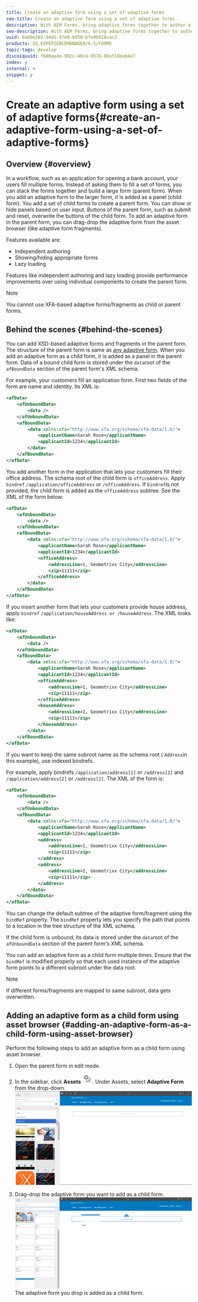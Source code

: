 ```yaml
---
title: Create an adaptive form using a set of adaptive forms
seo-title: Create an adaptive form using a set of adaptive forms
description: With AEM Forms, bring adaptive forms together to author a single large adaptive form, and understand its features. 
seo-description: With AEM Forms, bring adaptive forms together to author a single large adaptive form, and understand its features. 
uuid: 8ab0e302-84d5-47e9-8d50-bfe9b028cac2
products: SG_EXPERIENCEMANAGER/6.5/FORMS
topic-tags: develop
discoiquuid: f680aa4e-902c-40c4-9578-80af18eab4e7
index: y
internal: n
snippet: y
---
```


# Create an adaptive form using a set of adaptive forms{#create-an-adaptive-form-using-a-set-of-adaptive-forms}

## Overview {#overview}

In a workflow, such as an application for opening a bank account, your users fill multiple forms. Instead of asking them to fill a set of forms, you can stack the forms together and build a large form (parent form). When you add an adaptive form to the larger form, it is added as a panel (child form). You add a set of child forms to create a parent form. You can show or hide panels based on user input. Buttons of the parent form, such as submit and reset, overwrite the buttons of the child form. To add an adaptive form in the parent form, you can drag-drop the adaptive form from the asset browser (like adaptive form fragments).

Features available are:

* Independent authoring  
* Showing/hiding appropriate forms
* Lazy loading

Features like independent authoring and lazy loading provide performance improvements over using individual components to create the parent form.

>[!NOTE]
>
>You cannot use XFA-based adaptive forms/fragments as child or parent forms.

## Behind the scenes {#behind-the-scenes}

You can add XSD-based adaptive forms and fragments in the parent form. The structure of the parent form is same as [any adaptive form](../../../6-5/forms/using/prepopulate-adaptive-form-fields.md). When you add an adaptive form as a child form, it is added as a panel in the parent form. Data of a bound child form is stored under the `data`root of the `afBoundData` section of the parent form's XML schema.

For example, your customers fill an application form. First two fields of the form are name and identity. Its XML is:

```xml
<afData>
    <afUnboundData>
        <data />
    </afUnboundData>
    <afBoundData>
        <data xmlns:xfa="http://www.xfa.org/schema/xfa-data/1.0/">
            <applicantName>Sarah Rose</applicantName>
            <applicantId>1234</applicantId>
        </data>
    </afBoundData>
</afData>

```

You add another form in the application that lets your customers fill their office address. The schema root of the child form is `officeAddress`. Apply `bindref` `/application/officeAddress` or `/officeAddress`. If `bindref`is not provided, the child form is added as the `officeAddress` subtree. See the XML of the form below:

```xml
<afData>
    <afUnboundData>
        <data />
    </afUnboundData>
    <afBoundData>
        <data xmlns:xfa="http://www.xfa.org/schema/xfa-data/1.0/">
            <applicantName>Sarah Rose</applicantName>
            <applicantId>1234</applicantId>
            <officeAddress>
                <addressLine>1, Geometrixx City</addressLine>
                <zip>11111</zip>
            </officeAddress>
        </data>
    </afBoundData>
</afData>

```

If you insert another form that lets your customers provide house address, apply `bindref` `/application/houseAddress or /houseAddress.`The XML looks like:

```xml
<afData>
    <afUnboundData>
        <data />
    </afUnboundData>
    <afBoundData>
        <data xmlns:xfa="http://www.xfa.org/schema/xfa-data/1.0/">
            <applicantName>Sarah Rose</applicantName>
            <applicantId>1234</applicantId>
            <officeAddress>
                <addressLine>1, Geometrixx City</addressLine>
                <zip>11111</zip>
            </officeAddress>
            <houseAddress>
                <addressLine>2, Geometrixx City</addressLine>
                <zip>11111</zip>
            </houseAddress>
        </data>
    </afBoundData>
</afData>

```

If you want to keep the same subroot name as the schema root ( `Address`in this example), use indexed bindrefs.

For example, apply bindrefs `/application/address[1]` or `/address[1]` and `/application/address[2]` or `/address[2]`. The XML of the form is:

```xml
<afData>
    <afUnboundData>
        <data />
    </afUnboundData>
    <afBoundData>
        <data xmlns:xfa="http://www.xfa.org/schema/xfa-data/1.0/">
            <applicantName>Sarah Rose</applicantName>
            <applicantId>1234</applicantId>
            <address>
                <addressLine>1, Geometrixx City</addressLine>
                <zip>11111</zip>
            </address>
            <address>
                <addressLine>2, Geometrixx City</addressLine>
                <zip>11111</zip>
            </address>
        </data>
    </afBoundData>
</afData>

```

You can change the default subtree of the adaptive form/fragment using the `bindRef` property. The `bindRef` property lets you specify the path that points to a location in the tree structure of the XML schema.

If the child form is unbound, its data is stored under the `data`root of the `afUnboundData` section of the parent form's XML schema.

You can add an adaptive form as a child form multiple times. Ensure that the `bindRef` is modified properly so that each used instance of the adaptive form points to a different subroot under the data root.

>[!NOTE]
>
>If different forms/fragments are mapped to same subroot, data gets overwritten.

## Adding an adaptive form as a child form using asset browser {#adding-an-adaptive-form-as-a-child-form-using-asset-browser}

Perform the following steps to add an adaptive form as a child form using asset browser.

1. Open the parent form in edit mode.
1. In the sidebar, click **Assets** ![](assets/assets-browser.png). Under Assets, select **Adaptive Form** from the drop-down.
   [ ![Selecting adaptive form under Assets](assets/asset.png)](assets/asset-1.png)

1. Drag-drop the adaptive form you want to add as a child form. 
   [ ![Drag-drop the adaptive form in your site](assets/drag-drop.png)](assets/drag-drop-1.png)The adaptive form you drop is added as a child form.

<!--
Comment Type: draft

<h2>Adding an adaptive form as a child form using AEM Form component</h2>
-->

<!--
Comment Type: draft

<p>Perform the following steps to add an adaptive form as a child form using AEM Form component.</p>
-->

<!--
Comment Type: draft

<ol>
<li><p>Open the parent form in Edit mode. </p> </li>
<li><p>From the side panel, drag-drop the AEM Form component on the parent form where you want to add the child form.</p> <p>If your parent form has panels, you can drop the component above or below a panel only. </p>
<note type="note">
<p>If the AEM Form component is not available in the component browser of the side panel, enable it in design mode. For more information, see <a href="/6-5/sites/authoring/using/default-components-designmode.md">Configuring Components in Design Mode</a>. Enable the AEM Form component under the General section Edit dialog. Switch to Edit mode after you enable the component in Design mode.</p>
</note></li>
<li><p>Tap the AEM Form component, and then tap <img src="assets/settings_icon.png" /> in the overlay. You see the properties of the component in the side panel.</p> <p>Your options are:</p> <p><strong>AEM Form Path</strong> Browse and select the adaptive form you want to add as a child form.</p><p><strong>Post Submit Action</strong> Specify the action to trigger on form submission. You can choose to show a thank you message or a thank you page.</p><p><strong>Page Refresh on Submit</strong> Enable to refresh the page containing the embedded adaptive form to show the thank you page. Otherwise, the thank you page replaces the adaptive form in the AEM Form container, without refreshing the page. This option is available only when you choose to show a thank you page.</p><p><strong>Thank You Page</strong> Browse and select the page to display on form submission. This option is available only when you choose to show a thank you page.</p><p><strong>Thank You Message</strong> Write a message using the rich text editor to show on form submission. This option is available only when you choose to show a thank you message.</p><p><strong>Adaptive Form Theme</strong> Browse and select a theme that defines styling for components of your adaptive form. Styling includes appearance properties such as font style, background color, dimensions, and alignment.</p></li>
<li><p>Tap <strong>Done</strong> <img height="21" src="assets/check-button.png" />. The selected adaptive form is added as a child form.</p> </li>
</ol>
-->

